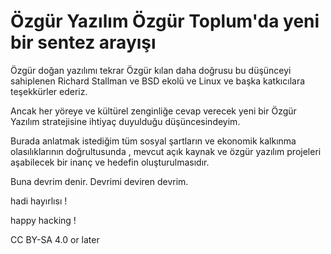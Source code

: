 # Özgür Yazılım Özgür Toplum'da yeni bir sentez arayışı 

Özgür doğan yazılımı tekrar Özgür kılan daha doğrusu bu düşünceyi sahiplenen Richard Stallman ve BSD ekolü ve Linux ve başka katkıcılara teşekkürler ederiz.

Ancak her yöreye ve kültürel zenginliğe cevap verecek yeni bir Özgür Yazılım stratejisine ihtiyaç duyulduğu düşüncesindeyim.

Burada anlatmak istediğim tüm sosyal şartların ve ekonomik kalkınma olasılıklarının doğrultusunda , mevcut açık kaynak ve özgür yazılım projeleri aşabilecek bir inanç ve hedefin oluşturulmasıdır.

Buna devrim denir. Devrimi deviren devrim.

hadi hayırlısı !

happy hacking !

CC BY-SA 4.0 or later

